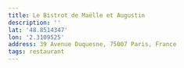 ```yaml
---
title: Le Bistrot de Maëlle et Augustin
description: ''
lat: '48.8514347'
lon: '2.3109525'
address: 39 Avenue Duquesne, 75007 Paris, France
tags: restaurant
---
```

